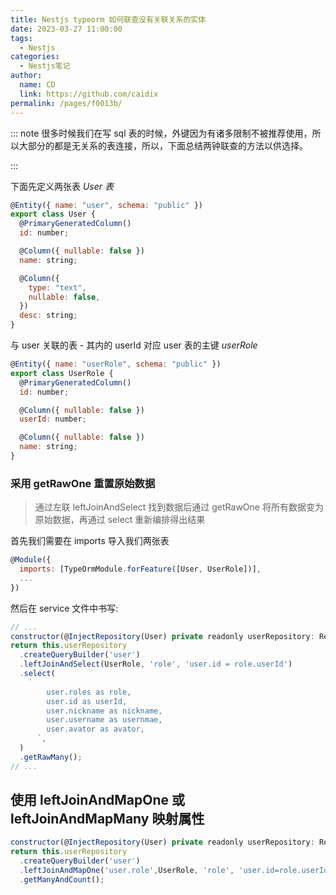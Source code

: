 ```yaml
---
title: Nestjs typeorm 如何联查没有关联关系的实体
date: 2023-03-27 11:00:00
tags: 
  - Nestjs
categories: 
  - Nestjs笔记
author: 
  name: CD
  link: https://github.com/caidix
permalink: /pages/f0013b/
---
```


::: note
很多时候我们在写 sql 表的时候，外键因为有诸多限制不被推荐使用，所以大部分的都是无关系的表连接，所以，下面总结两钟联查的方法以供选择。

:::

<!-- more -->

下面先定义两张表
_User 表_

```js
@Entity({ name: "user", schema: "public" })
export class User {
  @PrimaryGeneratedColumn()
  id: number;

  @Column({ nullable: false })
  name: string;

  @Column({
    type: "text",
    nullable: false,
  })
  desc: string;
}
```

与 user 关联的表 - 其内的 userId 对应 user 表的主键
_userRole_

```js
@Entity({ name: "userRole", schema: "public" })
export class UserRole {
  @PrimaryGeneratedColumn()
  id: number;

  @Column({ nullable: false })
  userId: number;

  @Column({ nullable: false })
  name: string;
}
```

### 采用 getRawOne 重置原始数据

> 通过左联 leftJoinAndSelect 找到数据后通过 getRawOne 将所有数据变为原始数据，再通过 select 重新编排得出结果

首先我们需要在 imports 导入我们两张表

```js
@Module({
  imports: [TypeOrmModule.forFeature([User, UserRole])],
  ...
})
```

然后在 service 文件中书写:

```js
// ...
constructor(@InjectRepository(User) private readonly userRepository: Repository<User>){}
return this.userRepository
  .createQueryBuilder('user')
  .leftJoinAndSelect(UserRole, 'role', 'user.id = role.userId')
  .select(
    `
        user.roles as role,
        user.id as userId,
        user.nickname as nickname,
        user.username as usernmae,
        user.avator as avator,
      `,
  )
  .getRawMany();
// ...
```

## 使用 leftJoinAndMapOne 或 leftJoinAndMapMany 映射属性

```js
constructor(@InjectRepository(User) private readonly userRepository: Repository<User>){}
return this.userRepository
  .createQueryBuilder('user')
  .leftJoinAndMapOne('user.role',UserRole, 'role', 'user.id=role.userId')
  .getManyAndCount();
```
